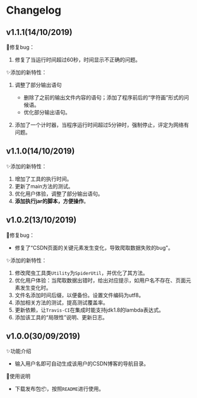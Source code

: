 # Changelog

## v1.1.1(14/10/2019)

:bug:修复bug：

1. 修复了当运行时间超过60秒，时间显示不正确的问题。

:sparkles:添加的新特性：

1. 调整了部分输出语句

   - 删除了之前的输出文件内容的语句；添加了程序前后的“字符画”形式的问候语。
   - 优化部分输出语句。

2. 添加了一个计时器，当程序运行时间超过5分钟时，强制停止，评定为网络有问题。

## v1.1.0(14/10/2019)

:sparkles:添加的新特性：

1. 增加了工具的执行时间。
2. 更新了main方法的测试。
3. 优化用户体验，调整了部分输出语句。
4. **添加执行jar的脚本，方便操作**。

## v1.0.2(13/10/2019)

:bug:修复bug：

- 修复了“CSDN页面的关键元素发生变化，导致爬取数据失败的bug"。

:sparkles:添加的新特性：

1. 修改爬虫工具类`Utility`为`SpiderUtil`，并优化了其方法。
2. 优化用户体验：当爬取数据出错时，给出对应提示，如用户名不存在、页面元素发生变化时。
3. 文件名添加时间后缀，以便备份。设置文件编码为utf8。
4. 添加相关方法的测试，提高测试覆盖率。
5. 更新依赖，让`Travis-CI`在集成时能支持jdk1.8的lambda表达式。
6. 添加该工具的“局限性”说明、更新日志。

## v1.0.0(30/09/2019)

:sparkles:功能介绍

- 输入用户名即可自动生成该用户的CSDN博客的导航目录。

:memo:使用说明

- 下载发布包:package:，按照`README`进行使用。